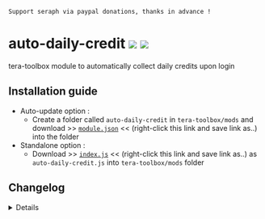 ```
Support seraph via paypal donations, thanks in advance !
```

# auto-daily-credit [![](https://img.shields.io/badge/paypal-donate-333333.svg?colorA=0070BA&colorB=333333)](https://www.paypal.me/seraphinush) [![](https://img.shields.io/badge/patreon-pledge-333333.svg?colorA=F96854&colorB=333333)](https://www.patreon.com/seraphinush)
tera-toolbox module to automatically collect daily credits upon login

## Installation guide
- Auto-update option :
  - Create a folder called `auto-daily-credit` in `tera-toolbox/mods` and download >> [`module.json`](https://raw.githubusercontent.com/seraphinush-gaming/auto-daily-credit/master/module.json) << (right-click this link and save link as..) into the folder
- Standalone option :
  - Download >> [`index.js`](https://raw.githubusercontent.com/seraphinush-gaming/auto-daily-credit/master/index.js) << (right-click this link and save link as..) as `auto-daily-credit.js` into `tera-toolbox/mods` folder

## Changelog
<details>

    1.00
    - Initial commit

</details>